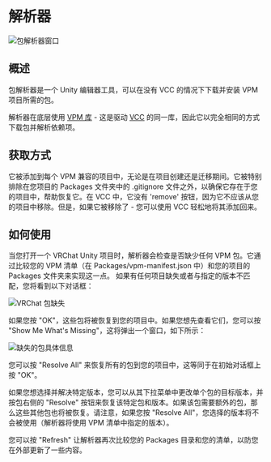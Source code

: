 # 解析器

![包解析器窗口](/vcc.docs.vrchat.com/images/resolver.png)

## 概述
包解析器是一个 Unity 编辑器工具，可以在没有 VCC 的情况下下载并安装 VPM 项目所需的包。

解析器在底层使用 [VPM 库](/vcc.docs.vrchat.com/guides/glossary#vpm) - 这是驱动 [VCC](/vcc.docs.vrchat.com/guides/glossary#vcc) 的同一库，因此它以完全相同的方式下载包并解析依赖项。

## 获取方式
它被添加到每个 VPM 兼容的项目中，无论是在项目创建还是迁移期间。它被特别排除在您项目的 Packages 文件夹中的 .gitignore 文件之外，以确保它存在于您的项目中，帮助恢复它。在 VCC 中，它没有 'remove' 按钮，因为它不应该从您的项目中移除。但是，如果它被移除了 - 您可以使用 VCC 轻松地将其添加回来。

## 如何使用

当您打开一个 VRChat Unity 项目时，解析器会检查是否缺少任何 VPM 包。它通过比较您的 VPM 清单（在 Packages/vpm-manifest.json 中）和您的项目的 Packages 文件夹来实现这一点。
如果有任何项目缺失或者与指定的版本不匹配，您将看到以下对话框：

![VRChat 包缺失](/vcc.docs.vrchat.com/images/resolver-missing.png)

如果您按 "OK"，这些包将被恢复到您的项目中。如果您想先查看它们，您可以按 "Show Me What's Missing"，这将弹出一个窗口，如下所示：

![缺失的包具体信息](/vcc.docs.vrchat.com/images/resolver-specifics.png)

您可以按 "Resolve All" 来恢复所有的包到您的项目中，这等同于在初始对话框上按 "OK"。

如果您想选择并解决特定版本，您可以从其下拉菜单中更改单个包的目标版本，并按包右侧的 "Resolve" 按钮来恢复该特定包和版本。如果该包需要额外的包，那么这些其他包也将被恢复。请注意，如果您按 "Resolve All"，您选择的版本将不会被使用（解析器将使用 VPM 清单中指定的版本）。

您可以按 "Refresh" 让解析器再次比较您的 Packages 目录和您的清单，以防您在外部更新了一些内容。